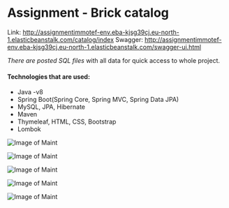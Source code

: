 # Assignment - Brick catalog
Link: http://assignmentimmotef-env.eba-kjsg39cj.eu-north-1.elasticbeanstalk.com/catalog/index
Swagger: http://assignmentimmotef-env.eba-kjsg39cj.eu-north-1.elasticbeanstalk.com/swagger-ui.html

*There are posted SQL files* with all data for quick access to whole project.

#### **Technologies that are used**:
* Java -v8
* Spring Boot(Spring Core, Spring MVC, Spring Data JPA)
* MySQL, JPA, Hibernate
* Maven
* Thymeleaf, HTML, CSS, Bootstrap
* Lombok

![Image of Maint](https://github.com/Avgona/assignment/blob/main/images/index.png?raw=true)

![Image of Maint](https://github.com/Avgona/assignment/blob/main/images/exception.png?raw=true)

![Image of Maint](https://github.com/Avgona/assignment/blob/main/images/db1.png?raw=true)

![Image of Maint](https://github.com/Avgona/assignment/blob/main/images/db2.png?raw=true)

![Image of Maint](https://github.com/Avgona/assignment/blob/main/images/swagger.png?raw=true)
